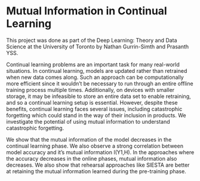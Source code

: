 # Mutual Information in Continual Learning

This project was done as part of the Deep Learning: Theory and Data Science at the University of Toronto by Nathan Gurrin-Simth and Prasanth YSS.

Continual learning problems are an important task for many real-world situations. In continual learning, models
are updated rather than retrained when new data comes along. Such an approach can be computationally more
efficient since it wouldn’t be necessary to run through an entire offline training process multiple times. Additionally,
on devices with smaller storage, it may be infeasible to store an entire data set to enable retraining, and so
a continual learning setup is essential. However, despite these benefits, continual learning faces several issues,
including catastrophic forgetting which could stand in the way of their inclusion in products. We investigate the
potential of using mutual information to understand catastrophic forgetting.

We show that the mutual information of the model decreases in the continual learning phase. We also observe
a strong correlation between model accuracy and it’s mutual information I(Y1,H). In the approaches where the
accuracy decreases in the online phases, mutual information also decreases. We also show that rehearsal
approaches like SIESTA are better at retaining the mutual information learned during the pre-training phase.
